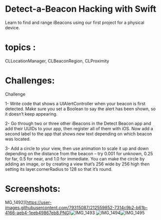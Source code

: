 # Detect-a-Beacon Hacking with Swift 
Learn to find and range iBeacons using our first project for a physical device.


# topics :
CLLocationManager, CLBeaconRegion, CLProximity

# Challenges:
Challenge
 
1- Write code that shows a UIAlertController when your beacon is first detected. Make sure you set a Boolean to say the alert has been shown, so it doesn’t keep appearing.

2- Go through two or three other iBeacons in the Detect Beacon app and add their UUIDs to your app, then register all of them with iOS. Now add a second label to the app that shows new text depending on which beacon was located.

3- Add a circle to your view, then use animation to scale it up and down depending on the distance from the beacon – try 0.001 for unknown, 0.25 for far, 0.5 for near, and 1.0 for immediate. You can make the circle by adding an image, or by creating a view that’s 256 wide by 256 high then setting its layer.cornerRadius to 128 so that it’s round.

# Screenshots:

MG_1492](https://user-images.githubusercontent.com/79315087/212559852-7314c9b2-b61b-4166-aeb4-1eeb49867eb8.PNG)![IMG_1493](https://user-images.githubusercontent.com/79315087/212559853-3f94332c-81fe-489e-abc8-071768876d72.PNG)
![IMG_1494](https://user-images.githubusercontent.com/79315087/212559854-55fd7239-ed5f-46e8-a420-cd91d969546e.PNG)![IMG_1495](https://user-images.githubusercontent.com/79315087/212559856-6224e544-adee-4f37-a3eb-1357e58cf78d.PNG)
